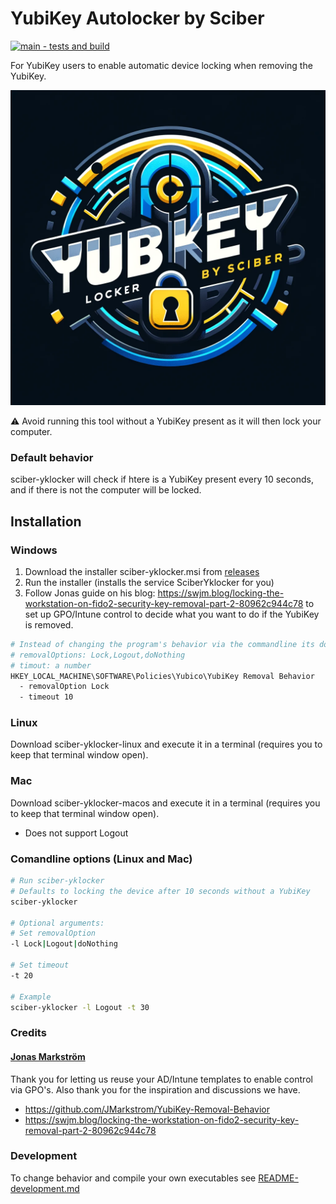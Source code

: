# YubiKey Autolocker by Sciber
[![main - tests and build](https://github.com/sciber-io/yklocker/actions/workflows/ci.yml/badge.svg?branch=main)](https://github.com/sciber-io/yklocker/actions/workflows/ci.yml)

For YubiKey users to enable automatic device locking when removing the YubiKey.

![YubiKey Autolocker by Sciber](src/sciber_yklocker.png "sciber-yklocker")

:warning: Avoid running this tool without a YubiKey present as it will then lock your computer.

### Default behavior
sciber-yklocker will check if htere is a YubiKey present every 10 seconds, and if there is not the computer will be locked.

## Installation
### Windows
1. Download the installer sciber-yklocker.msi from [releases](https://github.com/sciber-io/yklocker/releases)
2. Run the installer (installs the service SciberYklocker for you)
3. Follow Jonas guide on his blog: https://swjm.blog/locking-the-workstation-on-fido2-security-key-removal-part-2-80962c944c78 to set up GPO/Intune control to decide what you want to do if the YubiKey is removed.

```bash
# Instead of changing the program's behavior via the commandline its done via the registry.
# removalOptions: Lock,Logout,doNothing
# timout: a number
HKEY_LOCAL_MACHINE\SOFTWARE\Policies\Yubico\YubiKey Removal Behavior
  - removalOption Lock
  - timeout 10
```

### Linux
Download sciber-yklocker-linux and execute it in a terminal (requires you to keep that terminal window open).

### Mac
Download sciber-yklocker-macos and execute it in a terminal (requires you to keep that terminal window open).
- Does not support Logout

### Comandline options (Linux and Mac)
```bash
# Run sciber-yklocker
# Defaults to locking the device after 10 seconds without a YubiKey
sciber-yklocker

# Optional arguments:
# Set removalOption
-l Lock|Logout|doNothing

# Set timeout
-t 20

# Example
sciber-yklocker -l Logout -t 30
```


### Credits
####  [Jonas Markström](https://github.com/JMarkstrom/YubiKey-Removal-Behavior)
Thank you for letting us reuse your AD/Intune templates to enable control via GPO's. Also thank you for the inspiration and discussions we have.
- https://github.com/JMarkstrom/YubiKey-Removal-Behavior
- https://swjm.blog/locking-the-workstation-on-fido2-security-key-removal-part-2-80962c944c78


### Development
To change behavior and compile your own executables see [README-development.md](README-development.md)

